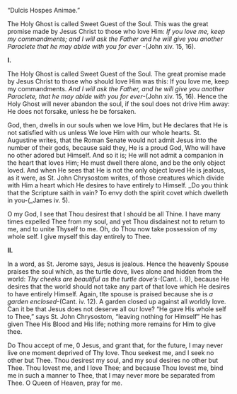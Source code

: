 
“Dulcis Hospes Animae.”

The Holy Ghost is called Sweet Guest of the Soul. This was the great promise made by Jesus Christ to those who love Him: _If you love me, keep my commandments; and I will ask the Father and he will give you another Paraclete that he may abide with you for ever_ -(John xiv. 15, 16).

**I.**

The Holy Ghost is called Sweet Guest of the Soul. The great promise made by Jesus Christ to those who should love Him was this: If you love me, keep my commandments. _And I will ask the Father, and he will give you another Paraclete, that he may abide with you for ever_-(John xiv. 15, 16). Hence the Holy Ghost will never abandon the soul, if the soul does not drive Him away: He does not forsake, unless he be forsaken.

God, then, dwells in our souls when we love Him, but He declares that He is not satisfied with us unless We love Him with our whole hearts. St. Augustine writes, that the Roman Senate would not admit Jesus into the number of their gods, because said they, He is a proud God, Who will have no other adored but Himself. And so it is; He will not admit a companion in the heart that loves Him; He must dwell there alone, and be the only object loved. And when He sees that He is not the only object loved He is jealous, as it were, as St. John Chrysostom writes, of those creatures which divide with Him a heart which He desires to have entirely to Himself. _Do you think that the Scripture saith in vain? To envy doth the spirit covet which dwelleth in you-(_James iv. 5).

O my God, I see that Thou desirest that I should be all Thine. I have many times expelled Thee from my soul, and yet Thou disdainest not to return to me, and to unite Thyself to me. Oh, do Thou now take possession of my whole self. I give myself this day entirely to Thee.

**II.**

In a word, as St. Jerome says, Jesus is jealous. Hence the heavenly Spouse praises the soul which, as the turtle dove, lives alone and hidden from the world: _Thy cheeks are beautiful as the turtle dove’s_-(Cant. i. 9), because He desires that the world should not take any part of that love which He desires to have entirely Himself. Again, tlte spouse is praised because she is _a garden enclosed_-(Cant. iv. 12). A garden closed up against all worldly love. Can it be that Jesus does not deserve all our love? “He gave His whole self to Thee,” says St. John Chrysostom, “leaving nothing for Himself” He has given Thee His Blood and His life; nothing more remains for Him to give thee.

Do Thou accept of me, 0 Jesus, and grant that, for the future, I may never live one moment deprived of Thy love. Thou seekest me, and I seek no other but Thee. Thou desirest my soul, and my soul desires no other but Thee. Thou lovest me, and I love Thee; and because Thou lovest me, bind me in such a manner to Thee, that I may never more be separated from Thee. O Queen of Heaven, pray for me.

